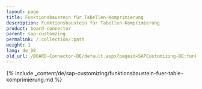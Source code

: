 ```yaml
---
layout: page
title: Funktionsbaustein für Tabellen-Komprimierung
description: Funktionsbaustein für Tabellen-Komprimierung
product: board-connector
parent: sap-customzing
permalink: /:collection/:path
weight: 1
lang: de_DE
old_url: /BOARD-Connector-DE/default.aspx?pageid=SAPCustomizing-DE:funktionsbaustein-fuer-table-komprimierung	
---
```


{% include _content/de/sap-customizing/funktionsbaustein-fuer-table-komprimierung.md  %}